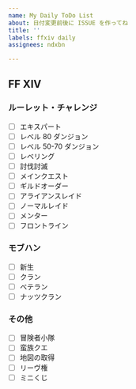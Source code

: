 ```yaml
---
name: My Daily ToDo List
about: 日付変更前後に ISSUE を作ってね
title: ''
labels: ffxiv daily
assignees: ndxbn

---
```


## FF XIV
### ルーレット・チャレンジ

- [ ] エキスパート
- [ ] レベル 80 ダンジョン
- [ ] レベル 50-70 ダンジョン
- [ ] レベリング
- [ ] 討伐討滅
- [ ] メインクエスト
- [ ] ギルドオーダー
- [ ] アライアンスレイド
- [ ] ノーマルレイド
- [ ] メンター
- [ ] フロントライン

### モブハン

- [ ] 新生
- [ ] クラン
- [ ] ベテラン
- [ ] ナッツクラン

### その他

- [ ] 冒険者小隊
- [ ] 蛮族クエ
- [ ] 地図の取得
- [ ] リーヴ権
- [ ] ミニくじ
